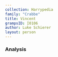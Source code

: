 ```yaml
---
collection: Harrypedia
family: "Crabbe"
title: Vincent
grampsID: I0106
author: Luke Schierer
layout: person
---
```


### Analysis
